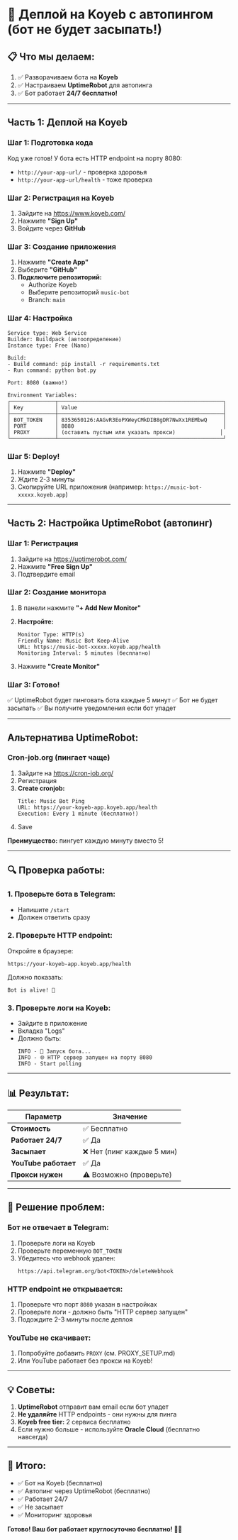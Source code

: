 # 🚀 Деплой на Koyeb с автопингом (бот не будет засыпать!)

## 📋 Что мы делаем:

1. ✅ Разворачиваем бота на **Koyeb**
2. ✅ Настраиваем **UptimeRobot** для автопинга
3. ✅ Бот работает **24/7 бесплатно!**

---

## Часть 1: Деплой на Koyeb

### Шаг 1: Подготовка кода

Код уже готов! У бота есть HTTP endpoint на порту 8080:
- `http://your-app-url/` - проверка здоровья
- `http://your-app-url/health` - тоже проверка

### Шаг 2: Регистрация на Koyeb

1. Зайдите на https://www.koyeb.com/
2. Нажмите **"Sign Up"**
3. Войдите через **GitHub**

### Шаг 3: Создание приложения

1. Нажмите **"Create App"**
2. Выберите **"GitHub"**
3. **Подключите репозиторий:**
   - Authorize Koyeb
   - Выберите репозиторий `music-bot`
   - Branch: `main`

### Шаг 4: Настройка

```
Service type: Web Service
Builder: Buildpack (автоопределение)
Instance type: Free (Nano)

Build:
- Build command: pip install -r requirements.txt
- Run command: python bot.py

Port: 8080 (важно!)

Environment Variables:
┌──────────────┬────────────────────────────────────────────────────┐
│ Key          │ Value                                              │
├──────────────┼────────────────────────────────────────────────────┤
│ BOT_TOKEN    │ 8353650126:AAGvR3EoPXWeyCMkDIB8gDR7NwXx1REMbwQ     │
│ PORT         │ 8080                                               │
│ PROXY        │ (оставить пустым или указать прокси)              │
└──────────────┴────────────────────────────────────────────────────┘
```

### Шаг 5: Deploy!

1. Нажмите **"Deploy"**
2. Ждите 2-3 минуты
3. Скопируйте URL приложения (например: `https://music-bot-xxxxx.koyeb.app`)

---

## Часть 2: Настройка UptimeRobot (автопинг)

### Шаг 1: Регистрация

1. Зайдите на https://uptimerobot.com/
2. Нажмите **"Free Sign Up"**
3. Подтвердите email

### Шаг 2: Создание монитора

1. В панели нажмите **"+ Add New Monitor"**

2. **Настройте:**
   ```
   Monitor Type: HTTP(s)
   Friendly Name: Music Bot Keep-Alive
   URL: https://music-bot-xxxxx.koyeb.app/health
   Monitoring Interval: 5 minutes (бесплатно)
   ```

3. Нажмите **"Create Monitor"**

### Шаг 3: Готово!

✅ UptimeRobot будет пинговать бота каждые 5 минут
✅ Бот не будет засыпать
✅ Вы получите уведомления если бот упадет

---

## Альтернатива UptimeRobot:

### **Cron-job.org** (пингает чаще)

1. Зайдите на https://cron-job.org/
2. Регистрация
3. **Create cronjob:**
   ```
   Title: Music Bot Ping
   URL: https://your-koyeb-app.koyeb.app/health
   Execution: Every 1 minute (бесплатно!)
   ```
4. Save

**Преимущество:** пингует каждую минуту вместо 5!

---

## 🔍 Проверка работы:

### 1. Проверьте бота в Telegram:
- Напишите `/start`
- Должен ответить сразу

### 2. Проверьте HTTP endpoint:
Откройте в браузере:
```
https://your-koyeb-app.koyeb.app/health
```

Должно показать:
```
Bot is alive! 🎵
```

### 3. Проверьте логи на Koyeb:
- Зайдите в приложение
- Вкладка "Logs"
- Должно быть:
  ```
  INFO - 🚀 Запуск бота...
  INFO - 🌐 HTTP сервер запущен на порту 8080
  INFO - Start polling
  ```

---

## 📊 Результат:

| Параметр | Значение |
|----------|----------|
| **Стоимость** | ✅ Бесплатно |
| **Работает 24/7** | ✅ Да |
| **Засыпает** | ❌ Нет (пинг каждые 5 мин) |
| **YouTube работает** | ✅ Да |
| **Прокси нужен** | ⚠️ Возможно (проверьте) |

---

## 🐛 Решение проблем:

### Бот не отвечает в Telegram:

1. Проверьте логи на Koyeb
2. Проверьте переменную `BOT_TOKEN`
3. Убедитесь что webhook удален:
   ```
   https://api.telegram.org/bot<TOKEN>/deleteWebhook
   ```

### HTTP endpoint не открывается:

1. Проверьте что порт `8080` указан в настройках
2. Проверьте логи - должно быть "HTTP сервер запущен"
3. Подождите 2-3 минуты после деплоя

### YouTube не скачивает:

1. Попробуйте добавить `PROXY` (см. PROXY_SETUP.md)
2. Или YouTube работает без прокси на Koyeb!

---

## 💡 Советы:

1. **UptimeRobot** отправит вам email если бот упадет
2. **Не удаляйте** HTTP endpoints - они нужны для пинга
3. **Koyeb free tier:** 2 сервиса бесплатно
4. Если нужно больше - используйте **Oracle Cloud** (бесплатно навсегда)

---

## 🎯 Итого:

- ✅ Бот на Koyeb (бесплатно)
- ✅ Автопинг через UptimeRobot (бесплатно)
- ✅ Работает 24/7
- ✅ Не засыпает
- ✅ Мониторинг здоровья

**Готово! Ваш бот работает круглосуточно бесплатно! 🎵🚀**
